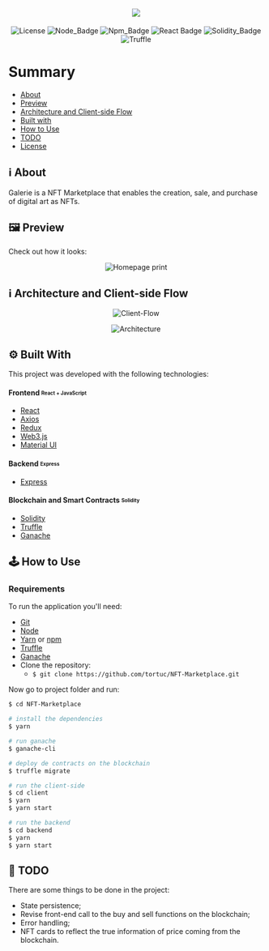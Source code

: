 <h1 align=center>
<img src="https://res.cloudinary.com/nataliebravo/image/upload/v1630406853/NFT/banner_npzzzz.png" />
</h1>

<div align="center">
  
![License](https://img.shields.io/badge/license-MIT-737CA1?style=flat-square) 
![Node_Badge](https://img.shields.io/badge/node-14.16.1-green?style=flat-square)
![Npm_Badge](https://img.shields.io/badge/npm-6.14.12-yellow?style=flat-square)
![React Badge](https://img.shields.io/badge/React-17.0.2-45b8d8?style=flat-square)
![Solidity_Badge](https://img.shields.io/badge/Solidity-%5E8.0.0-363636?style=flat-square)
![Truffle](https://img.shields.io/badge/Truffle-5.3.14-F0E8E0?style=flat-square)
</div>

# Summary

- [About](#about)
- [Preview](#preview)
- [Architecture and Client-side Flow](#architecture)
- [Built with](#technologies)
- [How to Use](#how-to-use)
- [TODO](#todo)
- [License](#license)

<a id='about'/>

## :information_source: About

Galerie is a NFT Marketplace that enables the creation, sale, and purchase of digital art as NFTs.


<a id='preview'/>

## :framed_picture: Preview

Check out how it looks:

<p align="center">
 <img alt="Homepage print"   src="https://res.cloudinary.com/nataliebravo/image/upload/v1630412771/NFT/galerie-homepage_kznhvx.png" >
<p />

<a id='architecture' />

## :information_source: Architecture and Client-side Flow

<p align="center">
  <img alt="Client-Flow"src="https://res.cloudinary.com/nataliebravo/image/upload/v1626701427/NFT/client-side-flow_iqhq9a.png">
<p />

<p align="center">
  <img alt="Architecture"src="https://res.cloudinary.com/nataliebravo/image/upload/v1626701440/NFT/arquitechure_hunzuw.png">
<p />


<a id='technologies'/>

## :gear: Built With

This project was developed with the following technologies:

#### **Frontend** <sub><sup>React + JavaScript</sup></sub>
  - [React](https://pt-br.reactjs.org/)
  - [Axios](https://github.com/axios/axios)
  - [Redux](https://redux.js.org/)
  - [Web3.js](https://web3js.readthedocs.io/en/v1.3.4/)
  - [Material UI](https://material-ui.com/pt/)

#### **Backend** <sub><sup>Express</sup></sub>
  - [Express](https://expressjs.com/pt-br/)
 
#### **Blockchain and Smart Contracts** <sub><sup>Solidity</sup></sub>
  - [Solidity](https://docs.soliditylang.org/)
  - [Truffle](https://www.trufflesuite.com/)
  - [Ganache](https://www.trufflesuite.com/ganache)


<a id='how-to-use'/>

## :joystick: How to Use

### Requirements

To run the application you'll need:
* [Git](https://git-scm.com)
* [Node](https://nodejs.org/)
* [Yarn](https://yarnpkg.com/) or [npm](https://www.npmjs.com/)
* [Truffle](https://www.trufflesuite.com/)
* [Ganache](https://www.trufflesuite.com/ganache)
* Clone the repository:
  * ```$ git clone https://github.com/tortuc/NFT-Marketplace.git ```


Now go to project folder and run:


```bash
$ cd NFT-Marketplace

# install the dependencies
$ yarn

# run ganache
$ ganache-cli

# deploy de contracts on the blockchain
$ truffle migrate

# run the client-side
$ cd client
$ yarn
$ yarn start

# run the backend
$ cd backend
$ yarn
$ yarn start
```

<a id='todo'/>

## :page_with_curl: TODO

There are some things to be done in the project:
  - State persistence;
  - Revise front-end call to the buy and sell functions on the blockchain;
  - Error handling;
  - NFT cards to reflect the true information of price coming from the blockchain.

<a id='license'/>

<p/>
